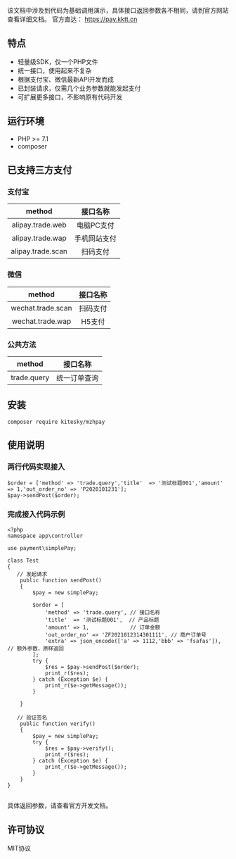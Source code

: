 该文档中涉及到代码为基础调用演示，具体接口返回参数各不相同，请到官方网站查看详细文档。
官方直达： https://pay.kktt.cn

## **特点**

* 轻量级SDK，仅一个PHP文件
* 统一接口，使用起来不复杂
* 根据支付宝、微信最新API开发而成
* 已封装请求，仅需几个业务参数就能发起支付
* 可扩展更多接口，不影响原有代码开发

## **运行环境**

*   PHP >= 7.1
*   composer

## **已支持三方支付**
### 支付宝
| method | 接口名称 |
| :-: | :-: |
| alipay.trade.web | 电脑PC支付 |
| alipay.trade.wap | 手机网站支付 |
| alipay.trade.scan | 扫码支付 |
### 微信
| method | 接口名称 |
| :-: | :-: |
| wechat.trade.scan | 扫码支付 |
| wechat.trade.wap | H5支付 |
### 公共方法
| method | 接口名称 |
| :-: | :-: |
| trade.query | 统一订单查询 |

##   **安装**
~~~
composer require kitesky/mzhpay
~~~
##   **使用说明**
### 两行代码实现接入
~~~
$order = ['method' => 'trade.query','title'  => '测试标题001','amount' => 1,'out_order_no' => 'P2020101231'];
$pay->sendPost($order);
~~~

### 完成接入代码示例
~~~
<?php
namespace app\controller

use payment\simplePay;

class Test
{
   // 发起请求
    public function sendPost()
    {
        $pay = new simplePay;

        $order = [
            'method' => 'trade.query', // 接口名称
            'title'  => '测试标题001',  // 产品标题
            'amount' => 1,             // 订单金额
            'out_order_no' => 'ZF2021012314301111', // 商户订单号
            'extra' => json_encode(['a' => 1112,'bbb' => 'fsafas']), // 额外参数，原样返回
        ];
        try {
            $res = $pay->sendPost($order);
            print_r($res);
        } catch (Exception $e) {
            print_r($e->getMessage());
        }

    }

   // 验证签名
    public function verify()
    {
        $pay = new simplePay;
        try {
            $res = $pay->verify();
            print_r($res);
        } catch (Exception $e) {
            print_r($e->getMessage());
        }
    }
}


~~~
具体返回参数，请查看官方开发文档。


##   许可协议
MIT协议
